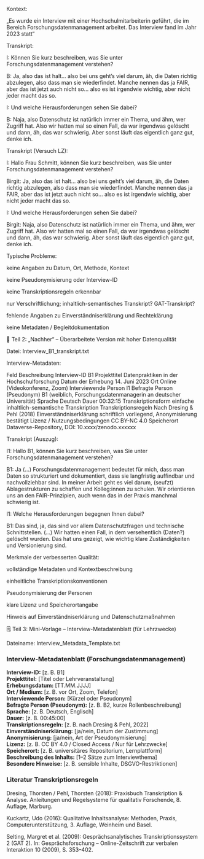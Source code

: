 Kontext:

„Es wurde ein Interview mit einer Hochschulmitarbeiterin geführt, die im Bereich Forschungsdatenmanagement arbeitet. Das Interview fand im Jahr 2023 statt“

Transkript:

I: Können Sie kurz beschreiben, was Sie unter Forschungsdatenmanagement verstehen?

B: Ja, also das ist halt… also bei uns geht’s viel darum, äh, die Daten richtig abzulegen, also dass man sie wiederfindet. Manche nennen das ja FAIR, aber das ist jetzt auch nicht so… also es ist irgendwie wichtig, aber nicht jeder macht das so.

I: Und welche Herausforderungen sehen Sie dabei?

B: Naja, also Datenschutz ist natürlich immer ein Thema, und ähm, wer Zugriff hat. Also wir hatten mal so einen Fall, da war irgendwas gelöscht und dann, äh, das war schwierig. Aber sonst läuft das eigentlich ganz gut, denke ich.



Transkript (Versuch LZ):

I: Hallo Frau Schmitt, können Sie kurz beschreiben, was Sie unter Forschungsdatenmanagement verstehen?

Birgit: Ja, also das ist halt… also bei uns geht’s viel darum, äh, die Daten richtig abzulegen, also dass man sie wiederfindet. Manche nennen das ja FAIR, aber das ist jetzt auch nicht so… also es ist irgendwie wichtig, aber nicht jeder macht das so.

I: Und welche Herausforderungen sehen Sie dabei?

Birgit: Naja, also Datenschutz ist natürlich immer ein Thema, und ähm, wer Zugriff hat. Also wir hatten mal so einen Fall, da war irgendwas gelöscht und dann, äh, das war schwierig. Aber sonst läuft das eigentlich ganz gut, denke ich.


Typische Probleme:

keine Angaben zu Datum, Ort, Methode, Kontext

keine Pseudonymisierung oder Interview-ID

keine Transkriptionsregeln erkennbar

nur Verschriftlichung; inhaltlich-semantisches Transkript? GAT-Transkript?

fehlende Angaben zu Einverständniserklärung und Rechteklärung

keine Metadaten / Begleitdokumentation



🌱 Teil 2: „Nachher“ – Überarbeitete Version mit hoher Datenqualität

Datei: Interview_B1_transkript.txt

Interview-Metadaten:

Feld	Beschreibung
Interview-ID	B1
Projekttitel	Datenpraktiken in der Hochschulforschung
Datum der Erhebung	14. Juni 2023
Ort	Online (Videokonferenz, Zoom)
Interviewende Person	I1
Befragte Person (Pseudonym)	B1 (weiblich, Forschungsdatenmanagerin an deutscher Universität)
Sprache	Deutsch
Dauer	00:32:15
Transkriptionsform      einfache inhaltlich-semantische Transkription
Transkriptionsregeln	Nach Dresing & Pehl (2018)
Einverständniserklärung	schriftlich vorliegend, Anonymisierung bestätigt
Lizenz / Nutzungsbedingungen	CC BY-NC 4.0
Speicherort	Dataverse-Repository, DOI: 10.xxxx/zenodo.xxxxxx

Transkript (Auszug):

I1: Hallo B1, können Sie kurz beschreiben, was Sie unter Forschungsdatenmanagement verstehen?

B1: Ja (...) Forschungsdatenmanagement bedeutet für mich, dass man Daten so strukturiert und dokumentiert, dass sie langfristig auffindbar und nachvollziehbar sind. In meiner Arbeit geht es viel darum, (seufzt) Ablagestrukturen zu schaffen und Kolleg:innen zu schulen. Wir orientieren uns an den FAIR-Prinzipien, auch wenn das in der Praxis manchmal schwierig ist.

I1: Welche Herausforderungen begegnen Ihnen dabei?

B1: Das sind, ja, das sind vor allem Datenschutzfragen und technische Schnittstellen. (...) Wir hatten einen Fall, in dem versehentlich (Daten?) gelöscht wurden. Das hat uns gezeigt, wie wichtig klare Zuständigkeiten und Versionierung sind.


Merkmale der verbesserten Qualität:

vollständige Metadaten und Kontextbeschreibung

einheitliche Transkriptionskonventionen

Pseudonymisierung der Personen

klare Lizenz und Speicherortangabe

Hinweis auf Einverständniserklärung und Datenschutzmaßnahmen


🗒️ Teil 3: Mini-Vorlage – Interview-Metadatenblatt (für Lehrzwecke)

Dateiname: Interview_Metadata_Template.txt

### Interview-Metadatenblatt (Forschungsdatenmanagement)

**Interview-ID:** [z. B. B1]  
**Projekttitel:** [Titel oder Lehrveranstaltung]  
**Erhebungsdatum:** [TT.MM.JJJJ]  
**Ort / Medium:** [z. B. vor Ort, Zoom, Telefon]  
**Interviewende Person:** [Kürzel oder Pseudonym]  
**Befragte Person (Pseudonym):** [z. B. B2, kurze Rollenbeschreibung]  
**Sprache:** [z. B. Deutsch, Englisch]  
**Dauer:** [z. B. 00:45:00]  
**Transkriptionsregeln:** [z. B. nach Dresing & Pehl, 2022]  
**Einverständniserklärung:** [ja/nein, Datum der Zustimmung]  
**Anonymisierung:** [ja/nein, Art der Pseudonymisierung]  
**Lizenz:** [z. B. CC BY 4.0 / Closed Access / Nur für Lehrzwecke]  
**Speicherort:** [z. B. universitäres Repositorium, Lernplattform]  
**Beschreibung des Inhalts:** [1–2 Sätze zum Interviewthema]  
**Besondere Hinweise:** [z. B. sensible Inhalte, DSGVO-Restriktionen]


### Literatur Transkriptionsregeln

Dresing, Thorsten / Pehl, Thorsten (2018): Praxisbuch Transkription & Analyse. Anleitungen und Regelsysteme für qualitativ Forschende, 8. Auflage, Marburg.

Kuckartz, Udo (2016): Qualitative Inhaltsanalyse: Methoden, Praxis, Computerunterstützung, 3. Auflage, Weinheim und Basel.

Selting, Margret et al. (2009): Gesprächsanalytisches Transkriptionssystem 2 (GAT 2). In: Gesprächsforschung – Online-Zeitschrift zur verbalen Interaktion 10 (2009), S. 353–402.